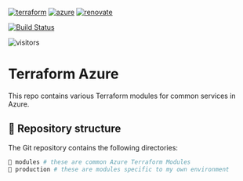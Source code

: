 [![terraform](https://img.shields.io/badge/Terraform-purple?style=for-the-badge&logo=terraform)](https://www.terraform.io/)
[![azure](https://img.shields.io/badge/Azure-blue?style=for-the-badge&logo=microsoft-azure)](https://azure.microsoft.com/)
[![renovate](https://img.shields.io/badge/renovate-enabled-brightgreen?style=for-the-badge&logo=renovatebot)](https://github.com/renovatebot/renovate)

[![Build Status](https://dev.azure.com/qman-being/homelab/_apis/build/status/qman-being.terraform-azure?branchName=master)](https://dev.azure.com/qman-being/homelab/_build/latest?definitionId=13&branchName=master)


![visitors](https://visitor-badge.glitch.me/badge?page_id=qman-being.terraform-azure&left_color=grey&right_color=red)

# Terraform Azure

This repo contains various Terraform modules for common services in Azure. 

## 📂 Repository structure

The Git repository contains the following directories:

```sh
📁 modules # these are common Azure Terraform Modules
📁 production # these are modules specific to my own environment
```
